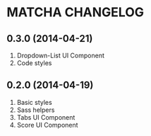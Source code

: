 # MATCHA CHANGELOG

## 0.3.0 (2014-04-21)

1.  Dropdown-List UI Component
2.  Code styles

## 0.2.0 (2014-04-19)

1.  Basic styles
2.  Sass helpers
3.  Tabs UI Component
4.  Score UI Component
